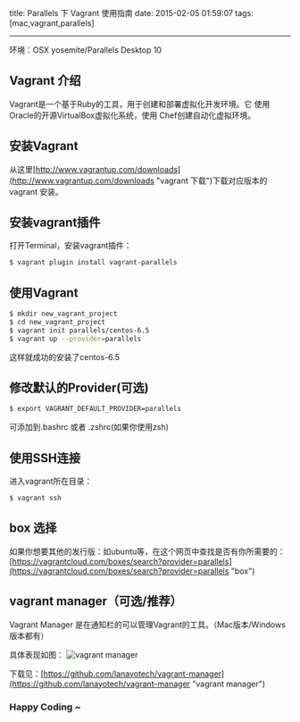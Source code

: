 title: Parallels 下 Vagrant 使用指南
date: 2015-02-05 01:59:07
tags: [mac,vagrant,parallels]

---

环境：OSX yosemite/Parallels Desktop 10


## Vagrant 介绍

Vagrant是一个基于Ruby的工具，用于创建和部署虚拟化开发环境。它 使用Oracle的开源VirtualBox虚拟化系统，使用 Chef创建自动化虚拟环境。

## 安装Vagrant

从这里[http://www.vagrantup.com/downloads](http://www.vagrantup.com/downloads "vagrant 下载")下载对应版本的vagrant 安装。

## 安装vagrant插件

打开Terminal，安装vagrant插件：
    
```bash
$ vagrant plugin install vagrant-parallels
```

## 使用Vagrant

```bash
$ mkdir new_vagrant_project
$ cd new_vagrant_project
$ vagrant init parallels/centos-6.5
$ vagrant up --provider=parallels
```

这样就成功的安装了centos-6.5

## 修改默认的Provider(可选)
```bash
$ export VAGRANT_DEFAULT_PROVIDER=parallels
```
可添加到.bashrc 或者 .zshrc(如果你使用zsh)

## 使用SSH连接

进入vagrant所在目录：
```bash
$ vagrant ssh
```
## box 选择

如果你想要其他的发行版：如ubuntu等，在这个网页中查找是否有你所需要的：
[https://vagrantcloud.com/boxes/search?provider=parallels](https://vagrantcloud.com/boxes/search?provider=parallels "box")

## vagrant manager（可选/推荐）

Vagrant Manager 是在通知栏的可以管理Vagrant的工具。（Mac版本/Windows版本都有）

具体表现如图：
![vagrant manager](http://harchiko.qiniudn.com/introduce-vagrant/vagrant_manager.gif)

下载见：[https://github.com/lanayotech/vagrant-manager](https://github.com/lanayotech/vagrant-manager "vagrant manager")

### Happy Coding ~ 